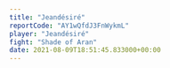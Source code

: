 ```yaml
---
title: "Jeandésiré"
reportCode: "AY1wQfdJ3FnWykmL"
player: "Jeandésiré"
fight: "Shade of Aran"
date: 2021-08-09T18:51:45.833000+00:00
---
```

